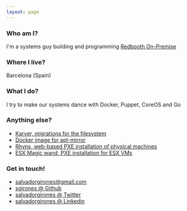 ```yaml
---
layout: page
---
```


### Who am I?

I'm a systems guy building and programming [Redbooth On-Premise](http://redbooth.com/on-premise/)

### Where I live?

Barcelona (Spain)

### What I do?

I try to make our systems dance with Docker, Puppet, CoreOS and Go

### Anything else?


* [Karver, migrations for the filesystem](http://karver.github.io)
* [Docker image for apt-mirror](https://github.com/sgirones/apt-mirror-docker)
* [Rhyns, web-based PXE installation of physical machines](https://github.com/sgirones/rhyns)
* [ESX Magic wand, PXE installation for ESX VMs](https://github.com/sgirones/esxmagicwand)

### Get in touch!

* [salvadorgirones@gmail.com](mailto:salvadorgirones@gmail.com)
* [sgirones @ Github](https://github.com/sgirones)
* [salvadorgirones @ Twitter](https://twitter.com/salvadorgirones)
* [salvadorgirones @ Linkedin](https://www.linkedin.com/in/salvadorgirones)

